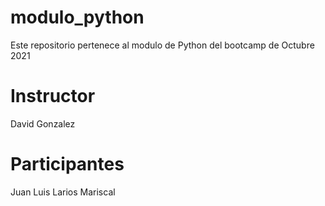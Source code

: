 # modulo_python
Este repositorio pertenece al modulo de Python del bootcamp de Octubre 2021

# Instructor
David Gonzalez

# Participantes


Juan Luis Larios Mariscal